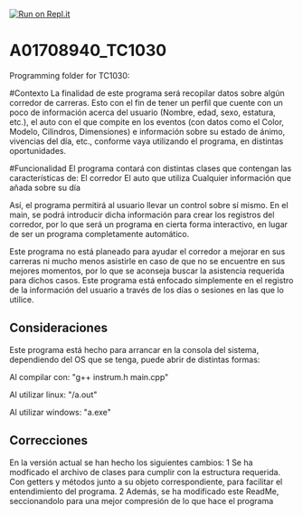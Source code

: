[![Run on Repl.it](https://repl.it/badge/github/Ian326/A01708940_TC1030)](https://repl.it/github/Ian326/A01708940_TC1030)
# A01708940_TC1030
Programming folder for TC1030:

#Contexto
La finalidad de este programa será recopilar datos sobre algún corredor de carreras. Esto con el fin de tener un perfil que cuente con un poco de información acerca del usuario (Nombre, edad, sexo, estatura, etc.), el auto con el que compite en los eventos (con datos como el Color, Modelo, Cilindros, Dimensiones) e información sobre su estado de ánimo, vivencias del día, etc., conforme vaya utilizando el programa, en distintas oportunidades.

#Funcionalidad
El programa contará con distintas clases que contengan las características de:
  El corredor
  El auto que utiliza
  Cualquier información que añada sobre su día

Así, el programa permitirá al usuario llevar un control sobre sí mismo. En el main, se podrá introducir dicha información para crear los registros del corredor, por lo que será un programa en cierta forma interactivo, en lugar de ser un programa completamente automático.

Este programa no está planeado para ayudar el corredor a mejorar en sus carreras ni mucho menos asistirle en caso de que no se encuentre en sus mejores momentos, por lo que se aconseja buscar la asistencia requerida para dichos casos. Este programa está enfocado simplemente en el registro de la información del usuario a través de los días o sesiones en las que lo utilice.

## Consideraciones
Este programa está hecho para arrancar en la consola del sistema, dependiendo del OS que se tenga, puede abrir de distintas formas:

Al compilar con:
    "g++ instrum.h main.cpp"

Al utilizar linux:
      "/a.out"

Al utilizar windows:
      "a.exe"

## Correcciones
En la versión actual se han hecho los siguientes cambios:
1 Se ha modficado el archivo de clases para cumplir con la estructura requerida. Con getters y métodos junto a su objeto correspondiente, para facilitar el entendimiento del programa.
2 Además, se ha modificado este ReadMe, seccionandolo para una mejor compresión de lo que hace el programa
